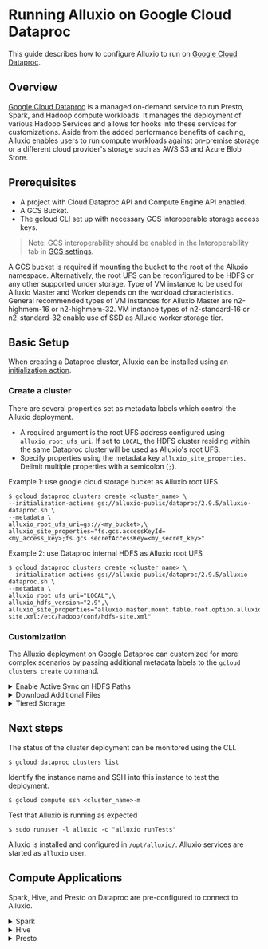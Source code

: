 # Running Alluxio on Google Cloud Dataproc

This guide describes how to configure Alluxio to run on
[Google Cloud Dataproc](https://cloud.google.com/dataproc).


## Overview

[Google Cloud Dataproc](https://cloud.google.com/dataproc) is a managed on-demand service to run
Presto, Spark, and Hadoop compute workloads.
It manages the deployment of various Hadoop Services and allows for hooks into these services for
customizations.
Aside from the added performance benefits of caching, Alluxio enables users to run compute
workloads against on-premise storage or a different cloud provider's storage such as AWS S3
and Azure Blob Store.

## Prerequisites

* A project with Cloud Dataproc API and Compute Engine API enabled.
* A GCS Bucket.
* The gcloud CLI set up with necessary GCS interoperable storage access keys.

> Note: GCS interoperability should be enabled in the Interoperability tab in
> [GCS settings](https://console.cloud.google.com/storage/settings).

A GCS bucket is required if mounting the bucket to the root of the Alluxio namespace.
Alternatively, the root UFS can be reconfigured to be HDFS or any other supported under storage.
Type of VM instance to be used for Alluxio Master and Worker depends on the workload
characteristics. General recommended types of VM instances for Alluxio Master are
n2-highmem-16 or n2-highmem-32. VM instance types of n2-standard-16 or n2-standard-32
enable use of SSD as Alluxio worker storage tier.

## Basic Setup

When creating a Dataproc cluster, Alluxio can be installed using an
[initialization action](https://cloud.google.com/dataproc/docs/concepts/configuring-clusters/init-actions).

### Create a cluster

There are several properties set as metadata labels which control the Alluxio deployment.
* A required argument is the root UFS address configured using `alluxio_root_ufs_uri`.
If set to `LOCAL`, the HDFS cluster residing within the same Dataproc cluster will be used as Alluxio's root UFS.
* Specify properties using the metadata key `alluxio_site_properties`.
Delimit multiple properties with a semicolon (`;`).

Example 1: use google cloud storage bucket as Alluxio root UFS
```console
$ gcloud dataproc clusters create <cluster_name> \
--initialization-actions gs://alluxio-public/dataproc/2.9.5/alluxio-dataproc.sh \
--metadata \
alluxio_root_ufs_uri=gs://<my_bucket>,\
alluxio_site_properties="fs.gcs.accessKeyId=<my_access_key>;fs.gcs.secretAccessKey=<my_secret_key>"
```

Example 2: use Dataproc internal HDFS as Alluxio root UFS
```console
$ gcloud dataproc clusters create <cluster_name> \
--initialization-actions gs://alluxio-public/dataproc/2.9.5/alluxio-dataproc.sh \
--metadata \
alluxio_root_ufs_uri="LOCAL",\
alluxio_hdfs_version="2.9",\
alluxio_site_properties="alluxio.master.mount.table.root.option.alluxio.underfs.hdfs.configuration=/etc/hadoop/conf/core-site.xml:/etc/hadoop/conf/hdfs-site.xml"
```

### Customization

The Alluxio deployment on Google Dataproc can customized for more complex scenarios by passing
additional metadata labels to the `gcloud clusters create` command.

<details><summary>Enable Active Sync on HDFS Paths</summary>

[Active Sync](../core-services/Unified-Namespace.md#active-sync-for-hdfs)
can be enabled on paths in Alluxio for a root HDFS mount point using the metadata key
`alluxio_sync_list`.
Specify a list of paths in Alluxio delimited using `;`.
```console
...
--metadata \
alluxio_sync_list="/tmp;/user/hadoop",\
...
```
</details>
<details><summary>Download Additional Files</summary>

Additional files can be downloaded into the Alluxio installation directory at `/opt/alluxio/conf`
using the metadata key `alluxio_download_files_list`.
Specify `http(s)` or `gs` uris delimited using `;`.
```console
...
--metadata \
alluxio_download_files_list="gs://<my_bucket>/<my_file>;https://<server>/<file>",\
...
```
</details>
<details><summary>Tiered Storage</summary>

The default Alluxio Worker memory is set to 1/3 of the physical memory on the instance.
If a specific value is desired, set `alluxio.worker.ramdisk.size` in the provided
`alluxio-site.properties`.

Alternatively, when volumes such as
[Dataproc Local SSDs](https://cloud.google.com/dataproc/docs/concepts/compute/dataproc-local-ssds)
are mounted, specify the metadata label `alluxio_ssd_capacity_usage` to configure the percentage
of all available SSDs on the virtual machine provisioned as Alluxio worker storage.
Memory is not configured as the primary Alluxio storage tier in this case.

Pass additional arguments to the `gcloud clusters create` command.
```console
...
--num-worker-local-ssds=1 \
--metadata \
alluxio_ssd_capacity_usage="60",\
...
``` 
</details>


## Next steps

The status of the cluster deployment can be monitored using the CLI.
```console
$ gcloud dataproc clusters list
```
Identify the instance name and SSH into this instance to test the deployment.
```console
$ gcloud compute ssh <cluster_name>-m
```
Test that Alluxio is running as expected
```console
$ sudo runuser -l alluxio -c "alluxio runTests"
```

Alluxio is installed and configured in `/opt/alluxio/`. Alluxio services are started as `alluxio` user.

## Compute Applications

Spark, Hive, and Presto on Dataproc are pre-configured to connect to Alluxio.


<details><summary>Spark</summary>

To run a Spark application accessing data from Alluxio, simply refer to the path as
`alluxio:///<path_to_file>`.

Open a shell.
```console
$ spark-shell
```

Run a sample job.
```console
scala> sc.textFile("alluxio:///default_tests_files/BASIC_NO_CACHE_MUST_CACHE").count
```

For further information, visit our Spark on Alluxio
[documentation](../compute/Spark.md#examples--use-alluxio-as-input-and-output).

</details>
<details><summary>Hive</summary>

Download a sample dataset.
```console
$ wget http://files.grouplens.org/datasets/movielens/ml-100k.zip
$ unzip ml-100k.zip
```

Copy the data to Alluxio as the `alluxio` user.
Your default user does not have write permissions to the Alluxio filesystem root by default.
```console
$ sudo su alluxio -c 'alluxio fs mkdir /ml-100k'
$ sudo su alluxio -c 'alluxio fs copyFromLocal ~/ml-100k/u.user /ml-100k/'
```

Open the Hive CLI.
```console
$ hive
```

Create a table.
```console
hive> CREATE EXTERNAL TABLE u_user (
    userid INT,
    age INT,
    gender CHAR(1),
    occupation STRING,
    zipcode STRING)
    ROW FORMAT DELIMITED
    FIELDS TERMINATED BY '|'
    LOCATION 'alluxio:///ml-100k';
```
Run a query.
```console
hive> select * from u_user limit 10;
```

For further information, visit our Hive on Alluxio 
[documentation](../compute/Hive.md).

</details>
<details><summary>Presto</summary>

Note: There are two ways to install Presto on Dataproc.
* [Optional Component for Presto](https://cloud.google.com/dataproc/docs/concepts/components/presto)
is the default Presto configuration with the installation home directory at `/usr/lib/presto`.
To use this mechanism, no additional configuration is needed for the Alluxio initialization action.
* If using an initialization action to install an alternate distribution of Presto, override the
default home directory to a different directory than the above default Presto installation.
Set the metadata label `alluxio_presto_home=/opt/presto-server` with the `gcloud clusters create`
command to ensure the alternative Presto installation is configured to use Alluxio.

To test Presto on Alluxio, run the following query on the table created in the Hive section:
```console
presto --execute "select * from u_user limit 10;" --catalog hive --schema default
```

For further information, visit our Presto on Alluxio 
[documentation](../compute/Presto.md).

</details>
